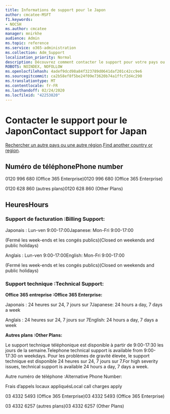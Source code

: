 ```yaml
---
title: Informations de support pour le Japon
author: cmcatee-MSFT
f1.keywords:
- NOCSH
ms.author: cmcatee
manager: mnirkhe
audience: Admin
ms.topic: reference
ms.service: o365-administration
ms.collection: Adm_Support
localization_priority: Normal
description: Découvrez comment contacter le support pour votre pays ou région.
ROBOTS: NOINDEX, NOFOLLOW
ms.openlocfilehash: 4adef9dcd98a84f323789d0641daf201c42cc9e6
ms.sourcegitcommit: ca2b58ef8f5be24f09e73620b74a1ffcf2d4c290
ms.translationtype: MT
ms.contentlocale: fr-FR
ms.lasthandoff: 02/24/2020
ms.locfileid: "42253820"
---
```

# <a name="contact-support-for-japan"></a><span data-ttu-id="84660-103">Contacter le support pour le Japon</span><span class="sxs-lookup"><span data-stu-id="84660-103">Contact support for Japan</span></span>

<span data-ttu-id="84660-104">[Rechercher un autre pays ou une autre région](../contact-support-for-business-products.md).</span><span class="sxs-lookup"><span data-stu-id="84660-104">[Find another country or region](../contact-support-for-business-products.md).</span></span>

## <a name="phone-number"></a><span data-ttu-id="84660-105">Numéro de téléphone</span><span class="sxs-lookup"><span data-stu-id="84660-105">Phone number</span></span>
<span data-ttu-id="84660-106">0120 996 680 (Office 365 Enterprise)</span><span class="sxs-lookup"><span data-stu-id="84660-106">0120 996 680 (Office 365 Enterprise)</span></span>

<span data-ttu-id="84660-107">0120 628 860 (autres plans)</span><span class="sxs-lookup"><span data-stu-id="84660-107">0120 628 860 (Other Plans)</span></span>

## <a name="hours"></a><span data-ttu-id="84660-108">Heures</span><span class="sxs-lookup"><span data-stu-id="84660-108">Hours</span></span>
### <a name="billing-support"></a><span data-ttu-id="84660-109">Support de facturation :</span><span class="sxs-lookup"><span data-stu-id="84660-109">Billing Support:</span></span>

<span data-ttu-id="84660-110">Japonais : Lun-ven 9:00-17:00</span><span class="sxs-lookup"><span data-stu-id="84660-110">Japanese: Mon-Fri 9:00-17:00</span></span>

<span data-ttu-id="84660-111">(Fermé les week-ends et les congés publics)</span><span class="sxs-lookup"><span data-stu-id="84660-111">(Closed on weekends and public holidays)</span></span>

<span data-ttu-id="84660-112">Anglais : Lun-ven 9:00-17:00</span><span class="sxs-lookup"><span data-stu-id="84660-112">English: Mon-Fri 9:00-17:00</span></span>

<span data-ttu-id="84660-113">(Fermé les week-ends et les congés publics)</span><span class="sxs-lookup"><span data-stu-id="84660-113">(Closed on weekends and public holidays)</span></span>

### <a name="technical-support"></a><span data-ttu-id="84660-114">Support technique :</span><span class="sxs-lookup"><span data-stu-id="84660-114">Technical Support:</span></span>

<span data-ttu-id="84660-115">**Office 365 entreprise :**</span><span class="sxs-lookup"><span data-stu-id="84660-115">**Office 365 Enterprise:**</span></span>

<span data-ttu-id="84660-116">Japonais : 24 heures sur 24, 7 jours sur 7</span><span class="sxs-lookup"><span data-stu-id="84660-116">Japanese: 24 hours a day, 7 days a week</span></span>

<span data-ttu-id="84660-117">Anglais : 24 heures sur 24, 7 jours sur 7</span><span class="sxs-lookup"><span data-stu-id="84660-117">English: 24 hours a day, 7 days a week</span></span>

<span data-ttu-id="84660-118">**Autres plans :**</span><span class="sxs-lookup"><span data-stu-id="84660-118">**Other Plans:**</span></span>

<span data-ttu-id="84660-119">Le support technique téléphonique est disponible à partir de 9:00-17:30 les jours de la semaine.</span><span class="sxs-lookup"><span data-stu-id="84660-119">Telephone technical support is available from 9:00-17:30 on weekdays.</span></span> <span data-ttu-id="84660-120">Pour les problèmes de gravité élevée, le support technique est disponible 24 heures sur 24, 7 jours sur 7.</span><span class="sxs-lookup"><span data-stu-id="84660-120">For high severity issues, technical support is available 24 hours a day, 7 days a week.</span></span>

<span data-ttu-id="84660-121">Autre numéro de téléphone :</span><span class="sxs-lookup"><span data-stu-id="84660-121">Alternative Phone Number:</span></span>

<span data-ttu-id="84660-122">Frais d’appels locaux appliqués</span><span class="sxs-lookup"><span data-stu-id="84660-122">Local call charges apply</span></span>

<span data-ttu-id="84660-123">03 4332 5493 (Office 365 Enterprise)</span><span class="sxs-lookup"><span data-stu-id="84660-123">03 4332 5493 (Office 365 Enterprise)</span></span>

<span data-ttu-id="84660-124">03 4332 6257 (autres plans)</span><span class="sxs-lookup"><span data-stu-id="84660-124">03 4332 6257 (Other Plans)</span></span>
